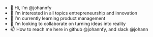- 👋 Hi, I’m @johannfy
- 👀 I’m interested in all topics entrepreneurship and innovation
- 🌱 I’m currently learning product management
- 💞️ I’m looking to collaborate on turning ideas into reality
- 📫 How to reach me here in github @johannfy, and slack @johann

<!---
johannfy/johannfy is a ✨ special ✨ repository because its `README.md` (this file) appears on your GitHub profile.
You can click the Preview link to take a look at your changes.
--->

